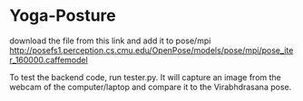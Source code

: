 # Yoga-Posture

download the file from this link and add it to pose/mpi
http://posefs1.perception.cs.cmu.edu/OpenPose/models/pose/mpi/pose_iter_160000.caffemodel

To test the backend code, run tester.py. It will capture an image from the webcam of the computer/laptop and compare it to the Virabhdrasana pose.
